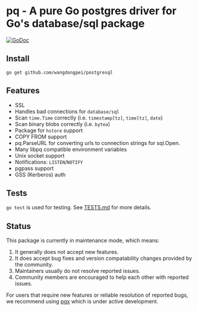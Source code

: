 # pq - A pure Go postgres driver for Go's database/sql package

[![GoDoc](https://godoc.org/github.com/wangdongpei/postgresql?status.svg)](https://pkg.go.dev/github.com/wangdongpei/postgresql?tab=doc)

## Install

	go get github.com/wangdongpei/postgresql

## Features

* SSL
* Handles bad connections for `database/sql`
* Scan `time.Time` correctly (i.e. `timestamp[tz]`, `time[tz]`, `date`)
* Scan binary blobs correctly (i.e. `bytea`)
* Package for `hstore` support
* COPY FROM support
* pq.ParseURL for converting urls to connection strings for sql.Open.
* Many libpq compatible environment variables
* Unix socket support
* Notifications: `LISTEN`/`NOTIFY`
* pgpass support
* GSS (Kerberos) auth

## Tests

`go test` is used for testing.  See [TESTS.md](TESTS.md) for more details.

## Status

This package is currently in maintenance mode, which means:
1.   It generally does not accept new features.
2.   It does accept bug fixes and version compatability changes provided by the community.
3.   Maintainers usually do not resolve reported issues.
4.   Community members are encouraged to help each other with reported issues.

For users that require new features or reliable resolution of reported bugs, we recommend using [pgx](https://github.com/jackc/pgx) which is under active development.
